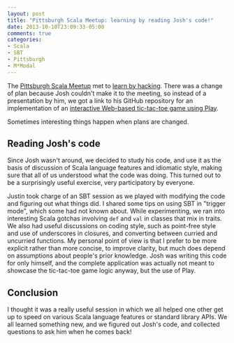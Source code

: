 ```yaml
---
layout: post
title: "Pittsburgh Scala Meetup: learning by reading Josh's code!"
date: 2013-10-10T23:09:33-05:00
comments: true
categories: 
- Scala
- SBT
- Pittsburgh
- M*Modal
---
```

The [Pittsburgh Scala Meetup](http://www.meetup.com/Pittsburgh-Scala-Meetup/) met to [learn by hacking](http://www.meetup.com/Pittsburgh-Scala-Meetup/events/135567132/). There was a change of plan because Josh couldn't make it to the meeting, so instead of a presentation by him, we got a link to his GitHub repository for an implementation of an [interactive Web-based tic-tac-toe game using Play](https://github.com/jsuereth/tic-tac-toe).

Sometimes interesting things happen when plans are changed.

<!--more-->

## Reading Josh's code

Since Josh wasn't around, we decided to study his code, and use it as the basis of discussion of Scala language features and idiomatic style, making sure that all of us understood what the code was doing. This turned out to be a surprisingly useful exercise, very participatory by everyone.

Justin took charge of an SBT session as we played with modifying the code and figuring out what things did. I shared some tips on using SBT in "trigger mode", which some had not known about. While experimenting, we ran into interesting Scala gotchas involving `def` and `val` in classes that mix in traits. We also had useful discussions on coding style, such as point-free style and use of underscores in closures, and converting between curried and uncurried functions. My personal point of view is that I prefer to be more explicit rather than more concise, to improve clarity, but much does depend on assumptions about people's prior knowledge. Josh was writing this code for only himself, and the complete application was actually not meant to showcase the tic-tac-toe game logic anyway, but the use of Play.

## Conclusion

I thought it was a really useful session in which we all helped one other get up to speed on various Scala language features or standard library APIs. We all learned something new, and we figured out Josh's code, and collected questions to ask him when he comes back!

